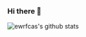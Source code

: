 ### Hi there 👋

![ewrfcas's github stats](https://github-readme-stats.vercel.app/api?username=ewrfcas&show_icons=true&theme=tokyonight)

<!--
**ewrfcas/ewrfcas** is a ✨ _special_ ✨ repository because its `README.md` (this file) appears on your GitHub profile.

Here are some ideas to get you started:

- 🔭 I’m currently working on ...
- 🌱 I’m currently learning ...
- 👯 I’m looking to collaborate on ...
- 🤔 I’m looking for help with ...
- 💬 Ask me about ...
- 📫 How to reach me: ...
- 😄 Pronouns: ...
- ⚡ Fun fact: ...
-->

